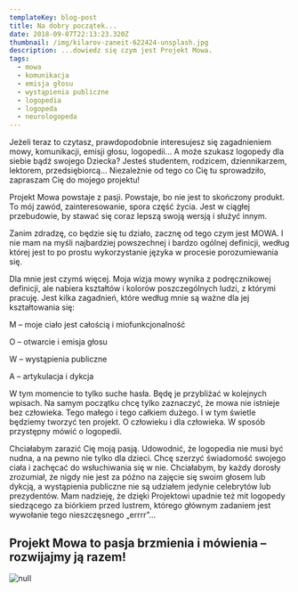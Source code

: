 ```yaml
---
templateKey: blog-post
title: Na dobry początek...
date: 2018-09-07T22:13:23.320Z
thumbnail: /img/kilarov-zaneit-622424-unsplash.jpg
description: ...dowiedz się czym jest Projekt Mowa.
tags:
  - mowa
  - komunikacja
  - emisja głosu
  - wystąpienia publiczne
  - logopedia
  - logopeda
  - neurologopeda
---
```

Jeżeli teraz to czytasz, prawdopodobnie interesujesz się zagadnieniem mowy, komunikacji, emisji głosu, logopedii… A może szukasz logopedy dla siebie bądź swojego Dziecka? Jesteś studentem, rodzicem, dziennikarzem, lektorem, przedsiębiorcą… Niezależnie od tego co Cię tu sprowadziło, zapraszam Cię do mojego projektu! 

Projekt Mowa powstaje z pasji. Powstaje, bo nie jest to skończony produkt. To mój zawód, zainteresowanie, spora część życia. Jest w ciągłej przebudowie, by stawać się coraz lepszą swoją wersją i służyć innym.

Zanim zdradzę, co będzie się tu działo, zacznę od tego czym jest MOWA. I nie mam na myśli najbardziej powszechnej i bardzo ogólnej definicji, według której jest to po prostu wykorzystanie języka w procesie porozumiewania się.

Dla mnie jest czymś więcej. Moja wizja mowy wynika z podręcznikowej definicji, ale nabiera kształtów i kolorów poszczególnych ludzi, z którymi pracuję. Jest kilka zagadnień, które według mnie są ważne dla jej kształtowania się:

M – moje ciało jest całością i miofunkcjonalność

O – otwarcie i emisja głosu

W – wystąpienia publiczne

A – artykulacja i dykcja

W tym momencie to tylko suche hasła. Będę je przybliżać w kolejnych wpisach. Na samym początku chcę tylko zaznaczyć, że mowa nie istnieje bez człowieka. Tego małego i tego całkiem dużego. I w tym świetle będziemy tworzyć ten projekt. O człowieku i dla człowieka. W sposób przystępny mówić o logopedii.

Chciałabym zarazić Cię moją pasją. Udowodnić, że logopedia nie musi być nudna, a na pewno nie tylko dla dzieci. Chcę szerzyć świadomość swojego ciała i zachęcać do wsłuchiwania się w nie. Chciałabym, by każdy dorosły zrozumiał, że nigdy nie jest za późno na zajęcie się swoim głosem lub dykcją, a wystąpienia publiczne nie są udziałem jedynie celebrytów lub prezydentów. Mam nadzieję, że dzięki Projektowi upadnie też mit logopedy siedzącego za biórkiem przed lustrem, którego głównym zadaniem jest wywołanie tego nieszczęsnego „errrr”…

## Projekt Mowa to pasja brzmienia i mówienia – rozwijajmy ją razem!

![null](/img/rawpixel-584292-unsplash.jpg)
